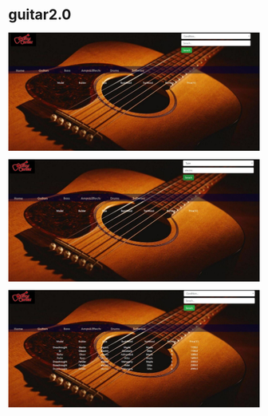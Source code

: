 # guitar2.0

![image](https://raw.githubusercontent.com/isaevstudio/guitar2.0/master/images/image1.jpg)

![image](https://raw.githubusercontent.com/isaevstudio/guitar2.0/master/images/image2.jpg)

![image](https://raw.githubusercontent.com/isaevstudio/guitar2.0/master/images/image3.jpg)

